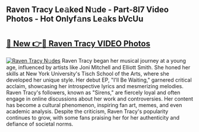 ## Raven Tracy Le𝚊ked N𝚞de - Part-8l7 Video Photos - Hot Onlyf𝚊ns Le𝚊ks bVcUu

# <h2><a href="http://ab80667.deff.icu/?id=Raven+Tracy">🔗 New 👉🔴 Raven Tracy VIDEO Photos</a></h2>

[![Raven Tracy N𝚞des](https://i.imgur.com/rIISA9y.gif)](http://ab80667.deff.icu/?id=Raven+Tracy)
Raven Tracy began her musical journey at a young age, influenced by artists like Joni Mitchell and Elliott Smith. She honed her skills at New York University's Tisch School of the Arts, where she developed her unique style. Her debut EP, "I'll Be Waiting," garnered critical acclaim, showcasing her introspective lyrics and mesmerizing melodies. Raven Tracy's followers, known as "Sirens," are fiercely loyal and often engage in online discussions about her work and controversies. Her content has become a cultural phenomenon, inspiring fan art, memes, and even academic analysis. Despite the criticism, Raven Tracy's popularity continues to grow, with some fans praising her for her authenticity and defiance of societal norms.
